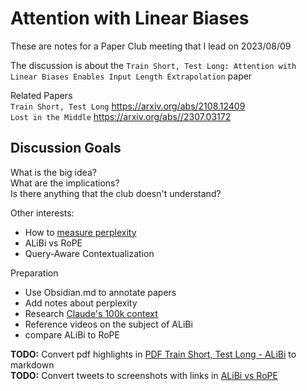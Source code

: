 # Attention with Linear Biases
These are notes for a Paper Club meeting that I lead on 2023/08/09

The discussion is about the `Train Short, Test Long: Attention with Linear Biases Enables Input Length Extrapolation` paper

Related Papers  
	`Train Short, Test Long` https://arxiv.org/abs/2108.12409  
	`Lost in the Middle` https://arxiv.org/abs//2307.03172

## Discussion Goals
What is the big idea?  
What are the implications?  
Is there anything that the club doesn't understand?  

Other interests:
- How to [measure perplexity](https://www.youtube.com/watch?v=NURcDHhYe98&ab_channel=HuggingFace)
- ALiBi vs RoPE
- Query-Aware Contextualization

Preparation
- Use Obsidian.md to annotate papers
- Add notes about perplexity
- Research [Claude's 100k context](https://www.reddit.com/r/ChatGPTPro/comments/14zn6i1/had_claude_2_explain_the_100k_context_window_if/)
- Reference videos on the subject of ALiBi
- compare ALiBi to RoPE

**TODO:** Convert pdf highlights in [PDF Train Short, Test Long - ALiBi](PDF%20Train%20Short%2C%20Test%20Long%20-%20ALiBi.md) to markdown  
**TODO:** Convert tweets to screenshots with links in [ALiBi vs RoPE](ALiBi%20vs%20RoPE.md)
